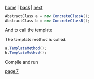 [home](./page01.md) | [back](./page05.md) | [next](./page07.md)

```csharp
AbstractClass a = new ConcreteClassA();
AbstractClass b = new ConcreteClassB();
```

And to call the template

The template method is called.
```csharp
a.TemplateMethod();
b.TemplateMethod();
```


Compile and run

[page 7](./page07.md)
